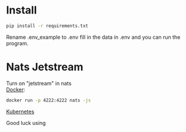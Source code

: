 # Install
```bash
pip install -r requirements.txt
```

Rename .env_example to .env fill in the data in .env and you can run the program.

# Nats Jetstream
Turn on "jetstream" in nats  
[Docker](https://github.com/nats-io/nats.docs/blob/master/running-a-nats-service/running/nats_docker/jetstream_docker.md?ysclid=m14rgaq6di872141023):  
```bash
docker run -p 4222:4222 nats -js
```
[Kubernetes](https://docs.nats.io/running-a-nats-service/configuration/resource_management/configuration_mgmt/kubernetes_controller)  

Good luck using
 

